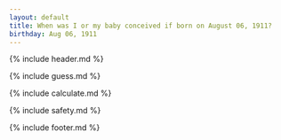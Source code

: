 ```yaml
---
layout: default
title: When was I or my baby conceived if born on August 06, 1911?
birthday: Aug 06, 1911
---
```


{% include header.md %}

{% include guess.md %}

{% include calculate.md %}

{% include safety.md %}

{% include footer.md %}



